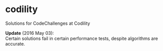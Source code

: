 # codility
Solutions for CodeChallenges at Codility

**Update** (2016 May 03):<br/>
Certain solutions fail in certain performance tests, despite algorithms are accurate.
